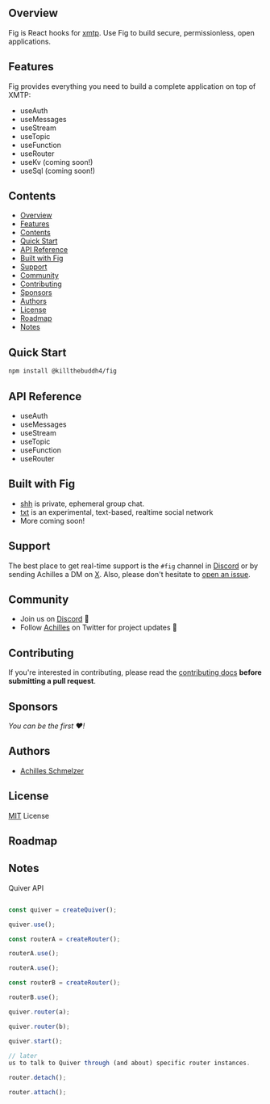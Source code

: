 ## Overview

Fig is React hooks for [xmtp](https://xmtp.org). Use Fig to build secure, permissionless, open applications.

## Features

Fig provides everything you need to build a complete application on top of XMTP:

- useAuth
- useMessages
- useStream
- useTopic
- useFunction
- useRouter
- useKv (coming soon!)
- useSql (coming soon!)

## Contents

- [Overview](#overview)
- [Features](#features)
- [Contents](#contents)
- [Quick Start](#quick-start)
- [API Reference](#api-reference)
- [Built with Fig](#built-with-fig)
- [Support](#support)
- [Community](#community)
- [Contributing](#contributing)
- [Sponsors](#sponsors)
- [Authors](#authors)
- [License](#license)
- [Roadmap](#roadmap)
- [Notes](#notes)

## Quick Start

```bash
npm install @killthebuddh4/fig
```

## API Reference

- useAuth
- useMessages
- useStream
- useTopic
- useFunction
- useRouter

## Built with Fig

- [shh](https://sh.ktb.pub) is private, ephemeral group chat.
- [txt](https://txt.ktb.pub) is an experimental, text-based, realtime social network
- More coming soon!

## Support

The best place to get real-time support is the `#fig` channel in [Discord](https://discord.gg/wG9rEmw8) or by sending Achilles a DM on [X](https://x.com/killthebuddha_). Also, please don't hesitate to [open an issue](https://github.com/killthebuddh4/fig/issues/new).

## Community

- Join us on [Discord](https://discord.gg/wG9rEmw8) 💬
- Follow [Achilles](https://twitter.com/killthebuddh4) on Twitter for project updates 🤝

## Contributing

If you're interested in contributing, please read the [contributing
docs](/.github/CONTRIBUTING.md) **before submitting a pull request**.

## Sponsors

_You can be the first ❤️!_

## Authors

- [Achilles Schmelzer](https://twitter.com/killthebuddha_)

## License

[MIT](/LICENSE) License

## Roadmap

## Notes

Quiver API

```JavaScript

const quiver = createQuiver();

quiver.use();

const routerA = createRouter();

routerA.use();

routerA.use();

const routerB = createRouter();

routerB.use();

quiver.router(a);

quiver.router(b);

quiver.start();

// later
us to talk to Quiver through (and about) specific router instances.

router.detach();

router.attach();


```
